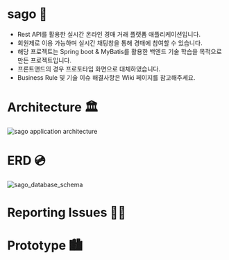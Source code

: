 # sago 🎨
- Rest API를 활용한 실시간 온라인 경매 거래 플랫폼 애플리케이션입니다.
- 회원제로 이용 가능하며 실시간 채팅창을 통해 경매에 참여할 수 있습니다.
- 해당 프로젝트는 Spring boot & MyBatis를 활용한 백엔드 기술 학습을 목적으로 만든 프로젝트입니다.
- 프론트앤드의 경우 프로토타입 화면으로 대체하였습니다.
- Business Rule 및 기술 이슈 해결사항은 Wiki 페이지를 참고해주세요.

# Architecture 🏛
![sago application architecture](https://user-images.githubusercontent.com/15176192/144371505-70947139-8ca2-412b-9c71-c861bab006e7.jpg)

# ERD 💿
![sago_database_schema](https://user-images.githubusercontent.com/15176192/144553411-2cc18c07-c414-4dc6-915f-d6a46e773877.jpg)

# Reporting Issues 👩‍💻

# Prototype 🏙
